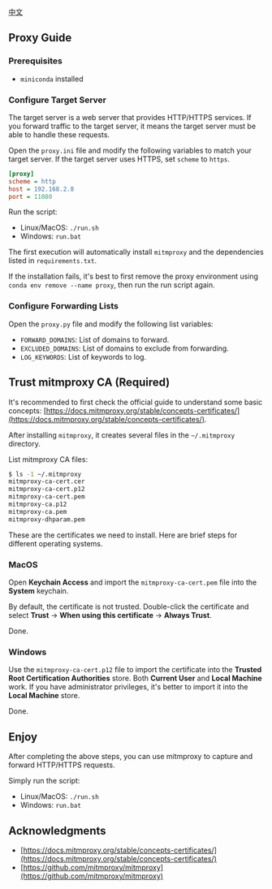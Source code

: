 [中文](README.md)

## Proxy Guide

### Prerequisites
* `miniconda` installed

### Configure Target Server

The target server is a web server that provides HTTP/HTTPS services. If you forward traffic to the target server, it means the target server must be able to handle these requests.

Open the `proxy.ini` file and modify the following variables to match your target server. If the target server uses HTTPS, set `scheme` to `https`.

```ini
[proxy]
scheme = http
host = 192.168.2.8
port = 11080
```

Run the script:
* Linux/MacOS: `./run.sh`
* Windows: `run.bat`

The first execution will automatically install `mitmproxy` and the dependencies listed in `requirements.txt`.

If the installation fails, it's best to first remove the proxy environment using `conda env remove --name proxy`, then run the run script again.

### Configure Forwarding Lists

Open the `proxy.py` file and modify the following list variables:

* `FORWARD_DOMAINS`: List of domains to forward.
* `EXCLUDED_DOMAINS`: List of domains to exclude from forwarding.
* `LOG_KEYWORDS`: List of keywords to log.

## Trust mitmproxy CA (Required)

It's recommended to first check the official guide to understand some basic concepts: [https://docs.mitmproxy.org/stable/concepts-certificates/](https://docs.mitmproxy.org/stable/concepts-certificates/).

After installing `mitmproxy`, it creates several files in the `~/.mitmproxy` directory.

List mitmproxy CA files:
```bash
$ ls -1 ~/.mitmproxy 
mitmproxy-ca-cert.cer
mitmproxy-ca-cert.p12
mitmproxy-ca-cert.pem
mitmproxy-ca.p12
mitmproxy-ca.pem
mitmproxy-dhparam.pem
```

These are the certificates we need to install. Here are brief steps for different operating systems.

### MacOS

Open **Keychain Access** and import the `mitmproxy-ca-cert.pem` file into the **System** keychain.

By default, the certificate is not trusted. Double-click the certificate and select **Trust** -> **When using this certificate** -> **Always Trust**.

Done.

### Windows

Use the `mitmproxy-ca-cert.p12` file to import the certificate into the **Trusted Root Certification Authorities** store. Both **Current User** and **Local Machine** work. If you have administrator privileges, it's better to import it into the **Local Machine** store.

Done.

## Enjoy

After completing the above steps, you can use mitmproxy to capture and forward HTTP/HTTPS requests.

Simply run the script:
* Linux/MacOS: `./run.sh`
* Windows: `run.bat`

## Acknowledgments

* [https://docs.mitmproxy.org/stable/concepts-certificates/](https://docs.mitmproxy.org/stable/concepts-certificates/)
* [https://github.com/mitmproxy/mitmproxy](https://github.com/mitmproxy/mitmproxy)
